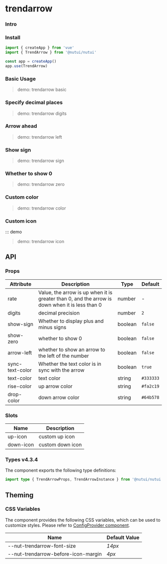 # trendarrow

### Intro

### Install

```js
import { createApp } from 'vue'
import { TrendArrow } from '@nutui/nutui'

const app = createApp()
app.use(TrendArrow)
```

### Basic Usage

> demo: trendarrow basic

### Specify decimal places

> demo: trendarrow digits

### Arrow ahead

> demo: trendarrow left

### Show sign

> demo: trendarrow sign

### Whether to show 0

> demo: trendarrow zero

### Custom color

> demo: trendarrow color

### Custom icon

::: demo

> demo: trendarrow icon

## API

### Props

| Attribute | Description | Type | Default |
| --- | --- | --- | --- |
| rate | Value, the arrow is up when it is greater than 0, and the arrow is down when it is less than 0 | number | - |
| digits | decimal precision | number | `2` |
| show-sign | Whether to display plus and minus signs | boolean | `false` |
| show-zero | whether to show 0 | boolean | `false` |
| arrow-left | whether to show an arrow to the left of the number | boolean | `false` |
| sync-text-color | Whether the text color is in sync with the arrow | boolean | `true` |
| text-color | text color | string | `#333333` |
| rise-color | up arrow color | string | `#fa2c19` |
| drop-color | down arrow color | string | `#64b578` |

### Slots

| Name | Description |
| --- | --- |
| up-icon | custom up icon |
| down-icon | custom down icon |

### Types v4.3.4

The component exports the following type definitions:

```ts
import type { TrendArrowProps, TrendArrowInstance } from '@nutui/nutui'
```

## Theming

### CSS Variables

The component provides the following CSS variables, which can be used to customize styles. Please refer to [ConfigProvider component](#/en-US/component/configprovider).

| Name | Default Value |
| --- | --- |
| --nut-trendarrow-font-size | _14px_ |
| --nut-trendarrow-before-icon-margin | _4px_ |
